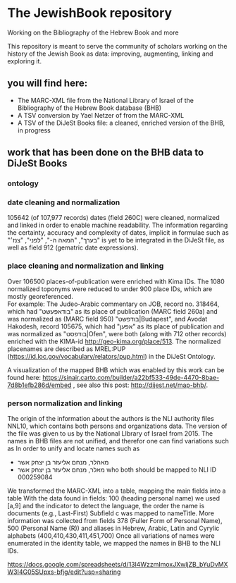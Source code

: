# The JewishBook repository
Working on the Bibliography of the Hebrew Book and more

This repository is meant to serve the community of scholars working on the history of the Jewish Book as data: improving, augmenting, linking and exploring it. 

## you will find here:
* The MARC-XML file from the National Library of Israel of the Bibliography of the Hebrew Book database (BHB)
* A TSV conversion by Yael Netzer of from the MARC-XML
* A TSV of the DiJeSt Books file: a cleaned, enriched version of the BHB, in progress

## work that has been done on the BHB data to DiJeSt Books
### ontology

### date cleaning and normalization
105642 (of 107,977 records) dates (field 260C) were cleaned, normalized and linked in order to enable machine readability.  The information regarding the certainty, accuracy and complexity of dates, implicit in  formulae such as "בערך", "המאה ה-", "לפני", "צנז׳" is yet to be integrated in the DiJeSt file, as well as field 912 (gematric date expressions). 
### place cleaning and normalization and linking
Over 106500 places-of-publication were enriched with Kima IDs. The 1080 normalized toponyms were reduced to under 900 place IDs, which are mostly georeferenced.  
For example: The Judeo-Arabic commentary on JOB, record no. 318464, which had "בודאפעשט" as its place of publication (MARC field 260a) and was normalized as (MARC field 950) "בודפשט|Budapest", and Avodat Hakodesh, record 105675, which had "אפען" as its place of publication and was normalized as "בודפסט|Ofen", were both (along with 712 other records) enriched with the KIMA-id http://geo-kima.org/place/513.
The normalized placenames are described as MREL:PUP (https://id.loc.gov/vocabulary/relators/pup.html) in the DiJeSt Ontology.

A visualization of the mapped BHB which was enabled by this work can be found here:
https://sinair.carto.com/builder/a22bf533-49de-4470-8bae-7d8b1efb286d/embed , see also this post: http://dijest.net/map-bhb/.

### person normalization and linking
The origin of the information about the authors is the NLI authority files NNL10, which contains both persons and organizations data.
The version of the file was given to us by the National LIbrary of Israel from 2015.
The names in BHB files are not unified, and therefor one can find variations such as 
In order to unify and locate names such as 	
	
- מאהלר, מנחם אליעזר בן יצחק אשר
- מאלר, מנחם אליעזר בן יצחק אשר
who both should be mapped to NLI ID 000259084

We  transformed the MARC-XML into a table, mapping the main fields into a table
With the data found in fields: 100	(heading personal name) we used [a,9]	and the indicator to detect the language, the order the name is documents (e.g., Last-First)	Subfield c	was mapped to nameTitle. More information was collected from fields 378	(Fuller Form of Personal Name), 500	(Personal Name (R))	 and	aliases in Hebrew, Arabic, Latin and Cyrylic alphabets (400,410,430,411,451,700)
Once all variations of names were enumerated in the identity table, we mapped the names in BHB to the NLI IDs.


https://docs.google.com/spreadsheets/d/13l4WzzmImoxJXwljZB_bYuDvMXW3I4G05SUpxs-bfjg/edit?usp=sharing
